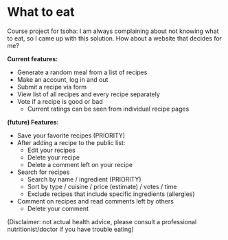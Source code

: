 # What to eat

Course project for tsoha: I am always complaining about not knowing what to eat, so I came up with this solution.
How about a website that decides for me?

**Current features:**
* Generate a random meal from a list of recipes
* Make an account, log in and out
* Submit a recipe via form
* View list of all recipes and every recipe separately
* Vote if a recipe is good or bad
  * Current ratings can be seen from individual recipe pages


**(future) Features:**
* Save your favorite recipes (PRIORITY)
* After adding a recipe to the public list:
  * Edit your recipes
  * Delete your recipe
  * Delete a comment left on your recipe
* Search for recipes
  * Search by name / ingredient (PRIORITY)
  * Sort by type / cuisine / price (estimate) / votes / time
  * Exclude recipes that include specific ingredients (allergies)
* Comment on recipes and read comments left by others
  * Delete your comment

(Disclaimer: not actual health advice, please consult a professional nutritionist/doctor if you have trouble eating)
